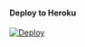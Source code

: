 
#### Deploy to Heroku

[![Deploy](https://www.herokucdn.com/deploy/button.svg)](https://www.heroku.com/deploy?template=https://github.com/Elonm130/urluplodernew-2)
